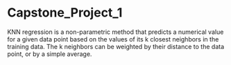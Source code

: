 # Capstone_Project_1
KNN regression is a non-parametric method that predicts a numerical value for a given data point based on the values of its k closest neighbors in the training data. The k neighbors can be weighted by their distance to the data point, or by a simple average.
